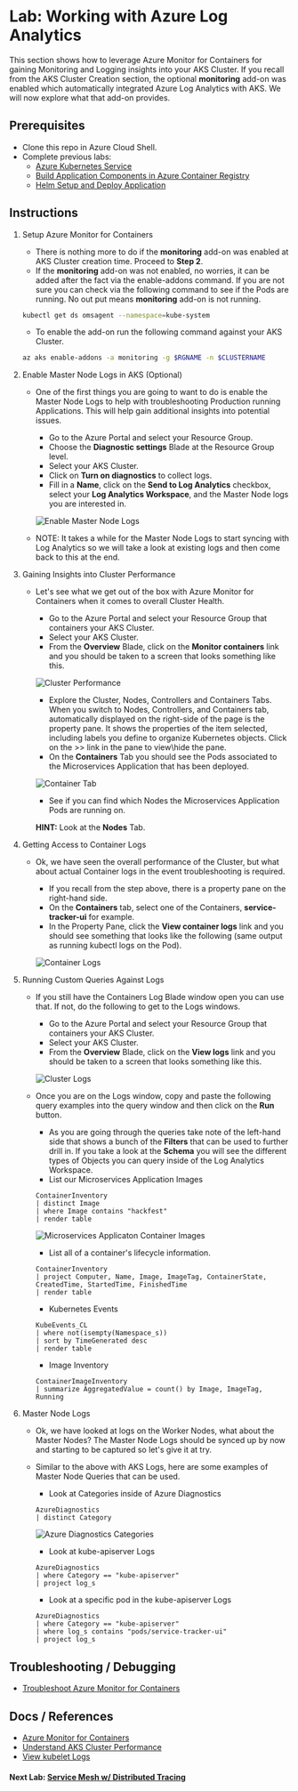 # Lab: Working with Azure Log Analytics

This section shows how to leverage Azure Monitor for Containers for gaining Monitoring and Logging insights into your AKS Cluster. If you recall from the AKS Cluster Creation section, the optional **monitoring** add-on was enabled which automatically integrated Azure Log Analytics with AKS. We will now explore what that add-on provides.

## Prerequisites

* Clone this repo in Azure Cloud Shell.
* Complete previous labs:
    * [Azure Kubernetes Service](../create-aks-cluster/README.md)
    * [Build Application Components in Azure Container Registry](../build-application/README.md)
    * [Helm Setup and Deploy Application](../helm-setup-deploy/README.md)

## Instructions

1. Setup Azure Monitor for Containers

    * There is nothing more to do if the **monitoring** add-on was enabled at AKS Cluster creation time. Proceed to **Step 2**.
    * If the **monitoring** add-on was not enabled, no worries, it can be added after the fact via the enable-addons command. If you are not sure you can check via the following command to see if the Pods are running. No out put means **monitoring** add-on is not running.

    ```bash
    kubectl get ds omsagent --namespace=kube-system
    ```
    * To enable the add-on run the following command against your AKS Cluster.

    ```bash
    az aks enable-addons -a monitoring -g $RGNAME -n $CLUSTERNAME
    ```

2. Enable Master Node Logs in AKS (Optional)

    * One of the first things you are going to want to do is enable the Master Node Logs to help with troubleshooting Production running Applications. This will help gain additional insights into potential issues.
        * Go to the Azure Portal and select your Resource Group.
        * Choose the **Diagnostic settings** Blade at the Resource Group level.
        * Select your AKS Cluster.
        * Click on **Turn on diagnostics** to collect logs.
        * Fill in a **Name**, click on the **Send to Log Analytics** checkbox, select your **Log Analytics Workspace**, and the Master Node logs you are interested in.

        ![Enable Master Node Logs](enable-masternode-logs.png "Enable Master Node Logs")

    * NOTE: It takes a while for the Master Node Logs to start syncing with Log Analytics so we will take a look at existing logs and then come back to this at the end.

3. Gaining Insights into Cluster Performance

    * Let's see what we get out of the box with Azure Monitor for Containers when it comes to overall Cluster Health.
        * Go to the Azure Portal and select your Resource Group that containers your AKS Cluster.
        * Select your AKS Cluster.
        * From the **Overview** Blade, click on the **Monitor containers** link and you should be taken to a screen that looks something like this.

        ![Cluster Performance](aks-cluster-performance.png "Cluster Performance")

        * Explore the Cluster, Nodes, Controllers and Containers Tabs. When you switch to Nodes, Controllers, and Containers tab, automatically displayed on the right-side of the page is the property pane. It shows the properties of the item selected, including labels you define to organize Kubernetes objects. Click on the >> link in the pane to view\hide the pane.
        * On the **Containers** Tab you should see the Pods associated to the Microservices Application that has been deployed.

        ![Container Tab](containers-tab.png "Containers Tab")

        * See if you can find which Nodes the Microservices Application Pods are running on.

        **HINT:** Look at the **Nodes** Tab.

4. Getting Access to Container Logs

    * Ok, we have seen the overall performance of the Cluster, but what about actual Container logs in the event troubleshooting is required.
        * If you recall from the step above, there is a property pane on the right-hand side.
        * On the **Containers** tab, select one of the Containers, **service-tracker-ui** for example.
        * In the Property Pane, click the **View container logs** link and you should see something that looks like the following (same output as running kubectl logs on the Pod).

        ![Container Logs](containers-logs.png "Container Logs")

5. Running Custom Queries Against Logs

    * If you still have the Containers Log Blade window open you can use that. If not, do the following to get to the Logs windows.
        * Go to the Azure Portal and select your Resource Group that containers your AKS Cluster.
        * Select your AKS Cluster.
        * From the **Overview** Blade, click on the **View logs** link and you should be taken to a screen that looks something like this.

        ![Cluster Logs](cluster-logs.png "Cluster Logs")

    * Once you are on the Logs window, copy and paste the following query examples into the query window and then click on the **Run** button.
        * As you are going through the queries take note of the left-hand side that shows a bunch of the **Filters** that can be used to further drill in. If you take a look at the **Schema** you will see the different types of Objects you can query inside of the Log Analytics Workspace.
        * List our Microservices Application Images

        ```text
        ContainerInventory
        | distinct Image
        | where Image contains "hackfest"
        | render table
        ```

        ![Microservices Applicaton Container Images](containers-images.png "Microservices Applicaton Container Images")

        * List all of a container's lifecycle information.

        ```text
        ContainerInventory
        | project Computer, Name, Image, ImageTag, ContainerState, CreatedTime, StartedTime, FinishedTime
        | render table
        ```

        * Kubernetes Events

        ```text
        KubeEvents_CL
        | where not(isempty(Namespace_s))
        | sort by TimeGenerated desc
        | render table
        ```

        * Image Inventory

        ```text
        ContainerImageInventory
        | summarize AggregatedValue = count() by Image, ImageTag, Running
        ```

6. Master Node Logs

    * Ok, we have looked at logs on the Worker Nodes, what about the Master Nodes? The Master Node Logs should be synced up by now and starting to be captured so let's give it at try.
    * Similar to the above with AKS Logs, here are some examples of Master Node Queries that can be used.
        * Look at Categories inside of Azure Diagnostics

        ```text
        AzureDiagnostics
        | distinct Category
        ```

        ![Azure Diagnostics Categories](diagnostics-categories.png "Azure Diagnostics Categories")

        * Look at kube-apiserver Logs

        ```text
        AzureDiagnostics
        | where Category == "kube-apiserver"
        | project log_s
        ```

        * Look at a specific pod in the kube-apiserver Logs

        ```text
        AzureDiagnostics
        | where Category == "kube-apiserver"
        | where log_s contains "pods/service-tracker-ui"
        | project log_s
        ```

## Troubleshooting / Debugging

* [Troubleshoot Azure Monitor for Containers](https://docs.microsoft.com/en-us/azure/monitoring/monitoring-container-insights-troubleshoot)

## Docs / References

* [Azure Monitor for Containers](https://docs.microsoft.com/en-us/azure/monitoring/monitoring-container-insights-overview?toc=%2fazure%2fmonitoring%2ftoc.json)
* [Understand AKS Cluster Performance](https://docs.microsoft.com/en-us/azure/monitoring/monitoring-container-insights-analyze?toc=%2fazure%2fmonitoring%2ftoc.json)
* [View kubelet Logs](https://docs.microsoft.com/en-us/azure/aks/kubelet-logs)

#### Next Lab: [Service Mesh w/ Distributed Tracing](labs/servicemesh-tracing/README.md)